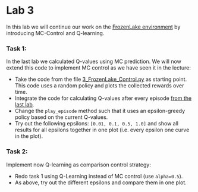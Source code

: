 # Lab 3

In this lab we will continue our work on the [FrozenLake environment](https://gym.openai.com/envs/FrozenLake-v0/)
by introducing MC-Control and Q-learning.


### Task 1:
In the last lab we calculated Q-values using MC prediction. We will now extend this code to implement MC control
as we have seen it in the lecture:

- Take the code from the file [3_FrozenLake_Control.py](3_FrozenLake_Control.py) as starting point.
This code uses a random policy and plots the collected rewards over time.
- Integrate the code for calculating Q-values after every episode [from the last lab](S2_FrozenLake_Prediction_Task1.py).
- Change the `play_episode` method such that it uses an epsilon-greedy policy based on the current Q-values.
- Try out the following epsilons: `[0.01, 0.1, 0.5, 1.0]` and show all results for all epsilons together in one plot (i.e. every epsilon one curve in the plot).

### Task 2:
Implement now Q-learning as comparison control strategy:

- Redo task 1 using Q-Learning instead of MC control (use `alpha=0.5`).
- As above, try out the different epsilons and compare them in one plot.
